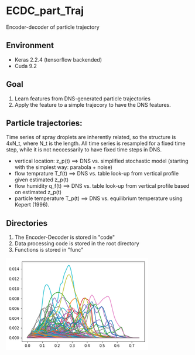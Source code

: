 # ECDC_part_Traj
Encoder-decoder of particle trajectory

## Environment
* Keras 2.2.4 (tensorflow backended) 
* Cuda 9.2

## Goal
1. Learn features from DNS-generated particle trajectories 
1. Apply the feature to a simple trajecory to have the DNS features.

## Particle trajectories:
Time series of spray droplets are inherently related, so the structure is 4xN_t, where N_t is the length. All time series is resampled for a fixed time step, while it is not neccessarily to have fixed time steps in DNS.
  * vertical location: z_p(t) ==> DNS vs. simplified stochastic model (starting with the simplest way: parabola + noise)
  * flow temprature T_f(t) ==> DNS vs. table look-up from vertical profile given estimated z_p(t)
  * flow humidity q_f(t) ==> DNS vs. table look-up from vertical profile based on estimated z_p(t)
  * particle temperature T_p(t) ==> DNS vs. equilibrium temperature using Kepert (1996).


## Directories
1. The Encoder-Decoder is stored in "code"
1. Data processing code is stored in the root directory
1. Functions is stored in "func"


![short trajectories](figs/cls2aMp1_short_zp.png?raw=true "Title")
